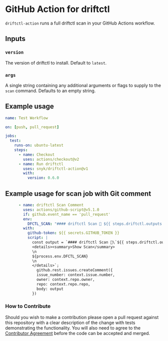 # GitHub Action for driftctl

`driftctl-action` runs a full driftctl scan in your GitHub Actions workflow.

## Inputs

### `version`

The version of driftctl to install. Default to `latest`.

### `args`

A single string containing any additional arguments or flags to supply to the `scan` command. Defaults to an empty string.

## Example usage

```yml
name: Test Workflow

on: [push, pull_request]

jobs:
  test:
    runs-on: ubuntu-latest
    steps:
      - name: Checkout
        uses: actions/checkout@v2
      - name: Run driftctl
        uses: snyk/driftctl-action@v1
        with:
          version: 0.6.0
```

## Example usage for scan job with Git comment

```yml
      - name: driftctl Scan Comment
        uses: actions/github-script@v5.1.0
        if: github.event_name == 'pull_request'
        env:
          DFCTL_SCAN: "#### driftctl Scan 🔎 ${{ steps.driftctl.outputs.driftctl }}"
        with:
          github-token: ${{ secrets.GITHUB_TOKEN }}
          script: |
            const output = `#### driftctl Scan 🔎\`${{ steps.driftctl.outcome }}\`
            <details><summary>Show Scan</summary>
            \n
            ${process.env.DFCTL_SCAN}
            \n
            </details>`;
              github.rest.issues.createComment({
              issue_number: context.issue.number,
              owner: context.repo.owner,
              repo: context.repo.repo,
              body: output
            })
```

### How to Contribute

Should you wish to make a contribution please open a pull request against this repository with a clear description of the change with tests demonstrating the functionality.
You will also need to agree to the [Contributor Agreement](https://gist.github.com/snyksec/201fc2fd188b4a68973998ec30b57686) before the code can be accepted and merged.
